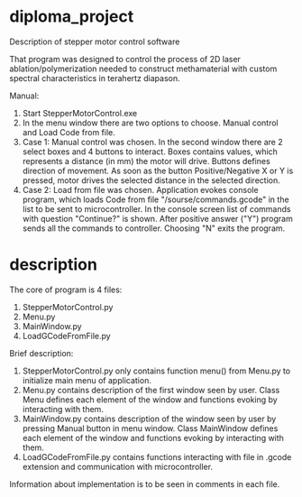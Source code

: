 # diploma_project
Description of stepper motor control software 

That program was designed to control the process of 2D laser ablation/polymerization needed to construct methamaterial with custom spectral characteristics in terahertz diapason.

Manual:
1. Start StepperMotorControl.exe
2. In the menu window there are two options to choose. Manual control and Load Code from file.
3. Case 1: Manual control was chosen. In the second window there are 2 select boxes and 4 buttons to interact. Boxes contains values, which represents a distance (in mm) the motor will drive. Buttons defines direction of movement. As soon as the button Positive/Negative X or Y is pressed, motor drives the selected distance in the selected direction.
4. Case 2: Load from file was chosen. Application evokes console program, which loads Code from file "/sourse/commands.gcode" in the list to be sent to microcontroller. In the console screen list of commands with question "Continue?" is shown. After positive answer ("Y") program sends all the commands to controller. Choosing "N" exits the program. 


# description 
The core of program is 4 files:
1. StepperMotorControl.py 
2. Menu.py
3. MainWindow.py
4. LoadGCodeFromFile.py

Brief description:
1. StepperMotorControl.py only contains function menu() from Menu.py to initialize main menu of application.
2. Menu.py contains description of the first window seen by user. Class Menu defines each element of the window and functions evoking by interacting with them. 
3. MainWindow.py contains description of the window seen by user by pressing Manual button in menu window. Class MainWindow defines each element of the window and functions evoking by interacting with them. 
4. LoadGCodeFromFile.py contains functions interacting with file in .gcode extension and communication with microcontroller.  

Information about implementation is to be seen in comments in each file. 
